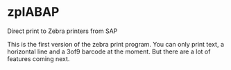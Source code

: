 # zplABAP
Direct print to Zebra printers from SAP

This is the first version of the zebra print program. You can only print text, a horizontal line and a 3of9 barcode at the moment. But there are a lot of features coming next.

